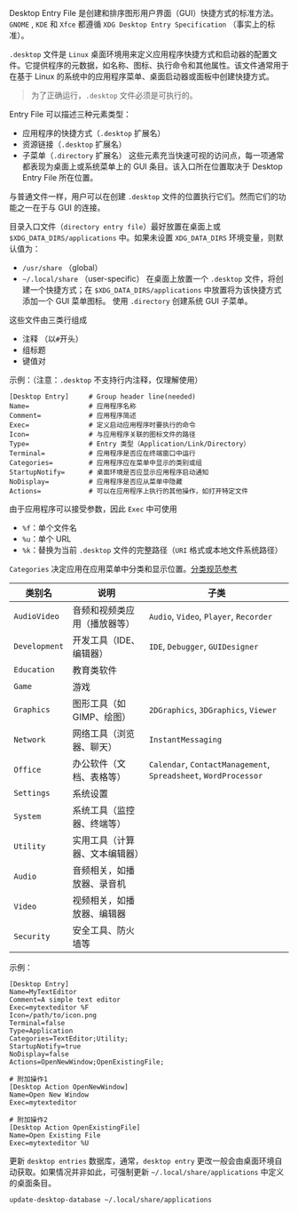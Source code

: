 Desktop Entry File 是创建和排序图形用户界面（GUI）快捷方式的标准方法。`GNOME` , `KDE` 和 `Xfce` 都遵循 `XDG Desktop Entry Specification` （事实上的标准）。

`.desktop` 文件是 `Linux` 桌面环境用来定义应用程序快捷方式和启动器的配置文件。它提供程序的元数据，如名称、图标、执行命令和其他属性。该文件通常用于在基于 Linux 的系统中的应用程序菜单、桌面启动器或面板中创建快捷方式。
> 为了正确运行，`.desktop` 文件必须是可执行的。

Entry File 可以描述三种元素类型：
- 应用程序的快捷方式（`.desktop` 扩展名）
- 资源链接（`.desktop` 扩展名）
- 子菜单（`.directory` 扩展名）
这些元素充当快速可视的访问点，每一项通常都表现为桌面上或系统菜单上的 GUI 条目。该入口所在位置取决于 Desktop Entry File 所在位置。

与普通文件一样，用户可以在创建 `.desktop` 文件的位置执行它们。然而它们的功能之一在于与 GUI 的连接。

目录入口文件（`directory entry file`）最好放置在桌面上或 `$XDG_DATA_DIRS/applications` 中。如果未设置 `XDG_DATA_DIRS` 环境变量，则默认值为：
- `/usr/share` （global）
- `~/.local/share` （user-specific）
在桌面上放置一个 `.desktop` 文件，将创建一个快捷方式；在 `$XDG_DATA_DIRS/applications` 中放置将为该快捷方式添加一个 GUI 菜单图标。
使用 `.directory` 创建系统 GUI 子菜单。

这些文件由三类行组成
- 注释 （以`#`开头）
- 组标题
- 键值对

示例：（注意：`.desktop` 不支持行内注释，仅理解使用）
```desktop
[Desktop Entry]		# Group header line(needed)
Name=				# 应用程序名称
Comment=			# 应用程序简述
Exec=				# 定义启动应用程序时要执行的命令
Icon=				# 与应用程序关联的图标文件的路径
Type=				# Entry 类型（Application/Link/Directory）
Terminal=			# 应用程序是否应在终端窗口中运行
Categories=			# 应用程序应在菜单中显示的类别或组
StartupNotify=		# 桌面环境是否应显示应用程序启动通知
NoDisplay=			# 应用程序是否应从菜单中隐藏
Actions=			# 可以在应用程序上执行的其他操作，如打开特定文件
```
由于应用程序可以接受参数，因此 `Exec` 中可使用
- `%f`：单个文件名
- `%u`：单个 URL
- `%k`：替换为当前 `.desktop` 文件的完整路径（`URI` 格式或本地文件系统路径）

`Categories` 决定应用在应用菜单中分类和显示位置。[分类规范参考](https://specifications.freedesktop.org/menu-spec/latest/category-registry.html)

| 类别名           | 说明              | 子类                                                              |
| ------------- | --------------- | --------------------------------------------------------------- |
| `AudioVideo`  | 音频和视频类应用（播放器等）  | `Audio`, `Video`, `Player`, `Recorder`                          |
| `Development` | 开发工具（IDE、编辑器）   | `IDE`, `Debugger`, `GUIDesigner`                                |
| `Education`   | 教育类软件           |                                                                 |
| `Game`        | 游戏              |                                                                 |
| `Graphics`    | 图形工具（如 GIMP、绘图） | `2DGraphics`, `3DGraphics`, `Viewer`                            |
| `Network`     | 网络工具（浏览器、聊天）    | `InstantMessaging`                                              |
| `Office`      | 办公软件（文档、表格等）    | `Calendar`, `ContactManagement`, `Spreadsheet`, `WordProcessor` |
| `Settings`    | 系统设置            |                                                                 |
| `System`      | 系统工具（监控器、终端等）   |                                                                 |
| `Utility`     | 实用工具（计算器、文本编辑器） |                                                                 |
| `Audio`       | 音频相关，如播放器、录音机   |                                                                 |
| `Video`       | 视频相关，如播放器、编辑器   |                                                                 |
| `Security`    | 安全工具、防火墙等       |                                                                 |

示例：
```
[Desktop Entry] 
Name=MyTextEditor 
Comment=A simple text editor 
Exec=mytexteditor %F 
Icon=/path/to/icon.png 
Terminal=false 
Type=Application 
Categories=TextEditor;Utility; 
StartupNotify=true 
NoDisplay=false 
Actions=OpenNewWindow;OpenExistingFile; 

# 附加操作1
[Desktop Action OpenNewWindow] 			
Name=Open New Window 
Exec=mytexteditor 

# 附加操作2
[Desktop Action OpenExistingFile] 		
Name=Open Existing File 
Exec=mytexteditor %U
```


更新 `desktop entries` 数据库，通常，`desktop entry` 更改一般会由桌面环境自动获取。如果情况并非如此，可强制更新 `~/.local/share/applications` 中定义的桌面条目。
```bash
update-desktop-database ~/.local/share/applications
```